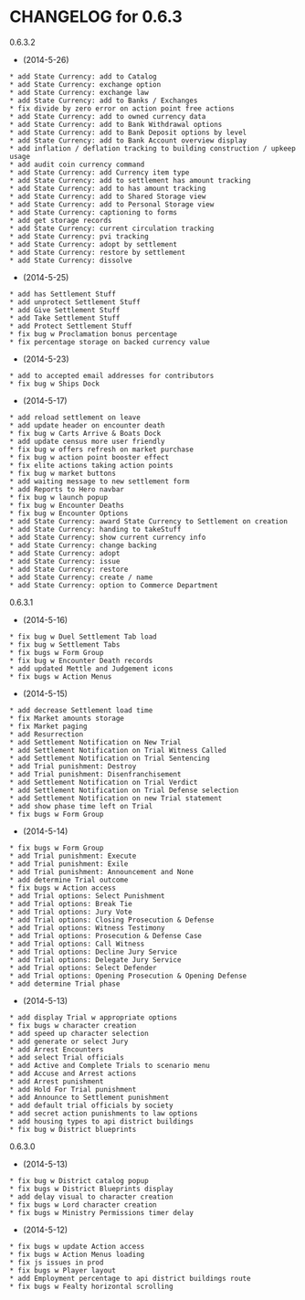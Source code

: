    CHANGELOG for 0.6.3
   ===================

   0.6.3.2

   * (2014-5-26)

    * add State Currency: add to Catalog
    * add State Currency: exchange option
    * add State Currency: exchange law
    * add State Currency: add to Banks / Exchanges
    * fix divide by zero error on action point free actions
    * add State Currency: add to owned currency data
    * add State Currency: add to Bank Withdrawal options
    * add State Currency: add to Bank Deposit options by level
    * add State Currency: add to Bank Account overview display
    * add inflation / deflation tracking to building construction / upkeep usage
    * add audit coin currency command
    * add State Currency: add Currency item type
    * add State Currency: add to settlement has amount tracking
    * add State Currency: add to has amount tracking
    * add State Currency: add to Shared Storage view
    * add State Currency: add to Personal Storage view
    * add State Currency: captioning to forms
    * add get storage records
    * add State Currency: current circulation tracking
    * add State Currency: pvi tracking
    * add State Currency: adopt by settlement
    * add State Currency: restore by settlement
    * add State Currency: dissolve

   * (2014-5-25)

    * add has Settlement Stuff
    * add unprotect Settlement Stuff
    * add Give Settlement Stuff
    * add Take Settlement Stuff
    * add Protect Settlement Stuff
    * fix bug w Proclamation bonus percentage
    * fix percentage storage on backed currency value

   * (2014-5-23)

    * add to accepted email addresses for contributors
    * fix bug w Ships Dock

   * (2014-5-17)

    * add reload settlement on leave
    * add update header on encounter death
    * fix bug w Carts Arrive & Boats Dock
    * add update census more user friendly
    * fix bug w offers refresh on market purchase
    * fix bug w action point booster effect
    * fix elite actions taking action points
    * fix bug w market buttons
    * add waiting message to new settlement form
    * add Reports to Hero navbar
    * fix bug w launch popup
    * fix bug w Encounter Deaths
    * fix bug w Encounter Options
    * add State Currency: award State Currency to Settlement on creation
    * add State Currency: handing to takeStuff
    * add State Currency: show current currency info
    * add State Currency: change backing
    * add State Currency: adopt
    * add State Currency: issue
    * add State Currency: restore
    * add State Currency: create / name
    * add State Currency: option to Commerce Department

   0.6.3.1

   * (2014-5-16)

    * fix bug w Duel Settlement Tab load
    * fix bug w Settlement Tabs
    * fix bugs w Form Group
    * fix bug w Encounter Death records
    * add updated Mettle and Judgement icons
    * fix bugs w Action Menus

   * (2014-5-15)

    * add decrease Settlement load time
    * fix Market amounts storage
    * fix Market paging
    * add Resurrection
    * add Settlement Notification on New Trial
    * add Settlement Notification on Trial Witness Called
    * add Settlement Notification on Trial Sentencing
    * add Trial punishment: Destroy
    * add Trial punishment: Disenfranchisement
    * add Settlement Notification on Trial Verdict
    * add Settlement Notification on Trial Defense selection
    * add Settlement Notification on new Trial statement
    * add show phase time left on Trial
    * fix bugs w Form Group

   * (2014-5-14)

    * fix bugs w Form Group
    * add Trial punishment: Execute
    * add Trial punishment: Exile
    * add Trial punishment: Announcement and None
    * add determine Trial outcome
    * fix bugs w Action access
    * add Trial options: Select Punishment
    * add Trial options: Break Tie
    * add Trial options: Jury Vote
    * add Trial options: Closing Prosecution & Defense
    * add Trial options: Witness Testimony
    * add Trial options: Prosecution & Defense Case
    * add Trial options: Call Witness
    * add Trial options: Decline Jury Service
    * add Trial options: Delegate Jury Service
    * add Trial options: Select Defender
    * add Trial options: Opening Prosecution & Opening Defense
    * add determine Trial phase

   * (2014-5-13)

    * add display Trial w appropriate options
    * fix bugs w character creation
    * add speed up character selection
    * add generate or select Jury
    * add Arrest Encounters
    * add select Trial officials
    * add Active and Complete Trials to scenario menu
    * add Accuse and Arrest actions
    * add Arrest punishment
    * add Hold For Trial punishment
    * add Announce to Settlement punishment
    * add default trial officials by society
    * add secret action punishments to law options
    * add housing types to api district buildings
    * fix bug w District blueprints

   0.6.3.0

   * (2014-5-13)

    * fix bug w District catalog popup
    * fix bugs w District Blueprints display
    * add delay visual to character creation
    * fix bugs w Lord character creation
    * fix bugs w Ministry Permissions timer delay

   * (2014-5-12)

    * fix bugs w update Action access
    * fix bugs w Action Menus loading
    * fix js issues in prod
    * fix bugs w Player layout
    * add Employment percentage to api district buildings route
    * fix bugs w Fealty horizontal scrolling
